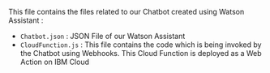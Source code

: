This file contains the files related to our Chatbot created using Watson Assistant :
- `Chatbot.json` : JSON File of our Watson Assistant 
- `CloudFunction.js` : This file contains the code which is being invoked by the Chatbot using Webhooks. This Cloud Function is deployed as a Web Action on IBM Cloud
